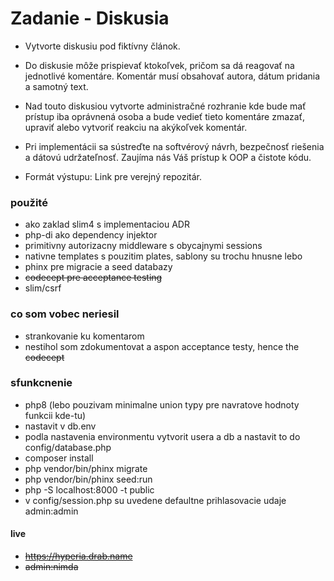 # Zadanie - Diskusia

- Vytvorte diskusiu pod fiktívny článok. 
- Do diskusie môže prispievať
ktokoľvek, pričom sa dá reagovať na jednotlivé komentáre. Komentár musí
obsahovať autora, dátum pridania a samotný text.

- Nad touto diskusiou vytvorte administračné rozhranie kde bude mať prístup
iba oprávnená osoba a bude vedieť tieto komentáre zmazať, upraviť alebo
vytvoriť reakciu na akýkoľvek komentár.

- Pri implementácii sa sústreďte na softvérový návrh, bezpečnosť riešenia a
dátovú udržateľnosť.
Zaujíma nás Váš prístup k OOP a čistote kódu.

- Formát výstupu: Link pre verejný repozitár.


### použité
- ako zaklad slim4 s implementaciou ADR
- php-di ako dependency injektor
- primitivny autorizacny middleware s obycajnymi sessions
- nativne templates s pouzitim plates, sablony su trochu hnusne lebo <?= ?>
- phinx pre migracie a seed databazy
- ~~codecept pre acceptance testing~~
- slim/csrf

### co som vobec neriesil
- strankovanie ku komentarom
- nestihol som zdokumentovat a aspon acceptance testy, hence the ~~codecept~~

### sfunkcnenie
- php8 (lebo pouzivam minimalne union typy pre navratove hodnoty funkcii kde-tu)
- nastavit v db.env
- podla nastavenia environmentu vytvorit usera a db a nastavit to do config/database.php
- composer install
- php vendor/bin/phinx migrate
- php vendor/bin/phinx seed:run
- php -S localhost:8000 -t public
- v config/session.php su uvedene defaultne prihlasovacie udaje admin:admin

#### live 
- ~~https://hyperia.drab.name~~
- ~~admin:nimda~~


